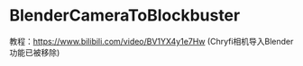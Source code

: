 # BlenderCameraToBlockbuster
教程：https://www.bilibili.com/video/BV1YX4y1e7Hw (Chryfi相机导入Blender功能已被移除)
